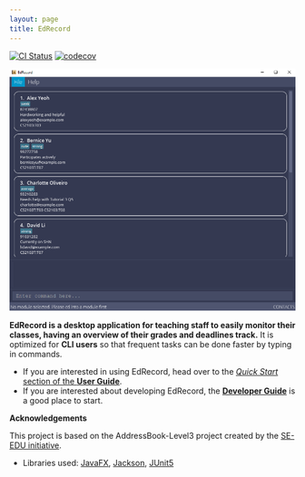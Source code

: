 ```yaml
---
layout: page
title: EdRecord
---
```


[![CI Status](https://github.com/AY2122S1-CS2103-W14-3/tp/workflows/Java%20CI/badge.svg)](https://github.com/AY2122S1-CS2103-W14-3/tp/actions)
[![codecov](https://codecov.io/gh/AY2122S1-CS2103-W14-3/tp/branch/master/graph/badge.svg?token=5QC0BG91OQ)](https://codecov.io/gh/AY2122S1-CS2103-W14-3/tp)

![Ui](images/Ui.png)


**EdRecord is a desktop application for teaching staff to easily monitor their classes, having an overview of their grades and deadlines track.** 
It is optimized for **CLI users** so that frequent tasks can be done faster by typing in commands.

- If you are interested in using EdRecord, head over to the [_Quick Start_ section of the **User Guide**](UserGuide.html#quick-start).
- If you are interested about developing EdRecord, the [**Developer Guide**](DeveloperGuide.html) is a good place to start.

**Acknowledgements**

This project is based on the AddressBook-Level3 project created by the [SE-EDU initiative](https://se-education.org).

- Libraries used: [JavaFX](https://openjfx.io/), [Jackson](https://github.com/FasterXML/jackson), [JUnit5](https://github.com/junit-team/junit5)
